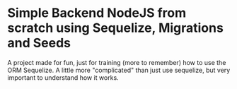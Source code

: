 # Simple Backend NodeJS from scratch using Sequelize, Migrations and Seeds
A project made for fun, just for training (more to remember) how to use the ORM Sequelize. A little more "complicated" than just use sequelize, but very important to understand how it works.
